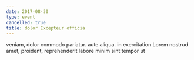 ```yaml
---
date: 2017-08-30
type: event
cancelled: true
title: dolor Excepteur officia
---
```

veniam, dolor commodo pariatur. aute aliqua. in exercitation Lorem nostrud amet, proident, reprehenderit labore minim sint tempor ut